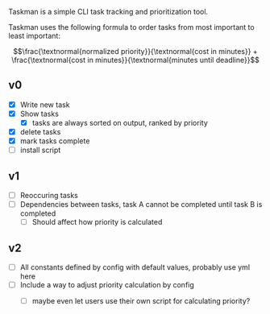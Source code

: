 Taskman is a simple CLI task tracking and prioritization tool. 

Taskman uses the following formula to order tasks from most important to least important:

$$\frac{\textnormal{normalized priority}}{\textnormal{cost in minutes}} + \frac{\textnormal{cost in minutes}}{\textnormal{minutes until deadline}}$$

## v0
- [x] Write new task
- [x] Show tasks
    - [x] tasks are always sorted on output, ranked by priority
- [x] delete tasks
- [x] mark tasks complete
- [ ] install script 

## v1
- [ ] Reoccuring tasks
- [ ] Dependencies between tasks, task A cannot be completed until task B is completed
    - [ ] Should affect how priority is calculated

## v2
- [ ] All constants defined by config with default values, probably use yml here
- [ ] Include a way to adjust priority calculation by config 
    - [ ] maybe even let users use their own script for calculating priority?

